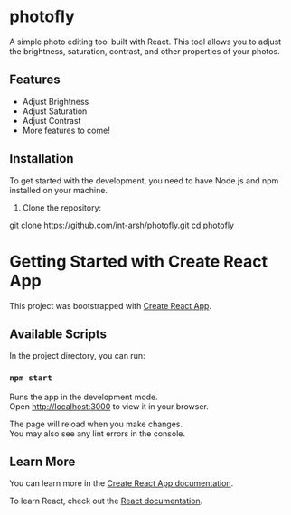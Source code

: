 # photofly

A simple photo editing tool built with React. This tool allows you to adjust the brightness, saturation, contrast, and other properties of your photos.

## Features

- Adjust Brightness
- Adjust Saturation
- Adjust Contrast
- More features to come!

<!-- ## Demo

A live demo of the application is available [here](#).

## Screenshots

![Screenshot 1](screenshots/screenshot1.png)
![Screenshot 2](screenshots/screenshot2.png) -->

## Installation

To get started with the development, you need to have Node.js and npm installed on your machine.

1. Clone the repository:


git clone https://github.com/int-arsh/photofly.git
cd photofly



# Getting Started with Create React App

This project was bootstrapped with [Create React App](https://github.com/facebook/create-react-app).

## Available Scripts

In the project directory, you can run:

### `npm start`

Runs the app in the development mode.\
Open [http://localhost:3000](http://localhost:3000) to view it in your browser.

The page will reload when you make changes.\
You may also see any lint errors in the console.

## Learn More

You can learn more in the [Create React App documentation](https://facebook.github.io/create-react-app/docs/getting-started).

To learn React, check out the [React documentation](https://reactjs.org/).





